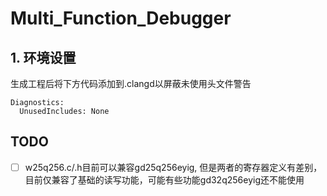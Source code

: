 # Multi_Function_Debugger

## 1. 环境设置
生成工程后将下方代码添加到.clangd以屏蔽未使用头文件警告
```shell
Diagnostics:
  UnusedIncludes: None
```


## TODO
- [ ] w25q256.c/.h目前可以兼容gd25q256eyig, 但是两者的寄存器定义有差别，目前仅兼容了基础的读写功能，可能有些功能gd32q256eyig还不能使用